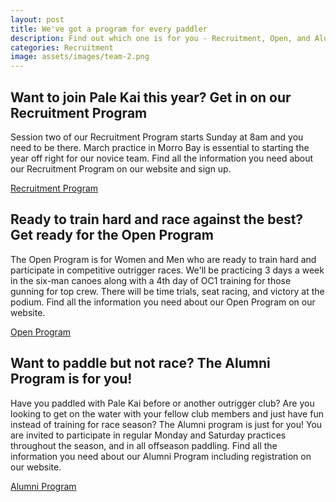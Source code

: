 ```yaml
---
layout: post
title: We've got a program for every paddler
description: Find out which one is for you - Recruitment, Open, and Alumni Programs
categories: Recruitment
image: assets/images/team-2.png
---
```


## Want to join Pale Kai this year? Get in on our Recruitment Program

Session two of our Recruitment Program starts Sunday at 8am and you need to be there. March practice in Morro Bay is essential to starting the year off right for our novice team. Find all the information you need about our Recruitment Program on our website and sign up. 

<a href="/recruitment-program/">Recruitment Program</a>
 

## Ready to train hard and race against the best? Get ready for the Open Program

The Open Program is for Women and Men who are ready to train hard and participate in competitive outrigger races. We'll be practicing 3 days a week in the six-man canoes along with a 4th day of OC1 training for those gunning for top crew. There will be time trials, seat racing, and victory at the podium. Find all the information you need about our Open Program on our website.

<a href="/open-program">Open Program</a>


## Want to paddle but not race? The Alumni Program is for you!

Have you paddled with Pale Kai before or another outrigger club? Are you looking to get on the water with your fellow club members and just have fun instead of training for race season? The Alumni program is just for you! You are invited to participate in regular Monday and Saturday practices throughout the season, and in all offseason paddling. Find all the information you need about our Alumni Program including registration on our website.

<a href="/alumniprogram">Alumni Program</a>


